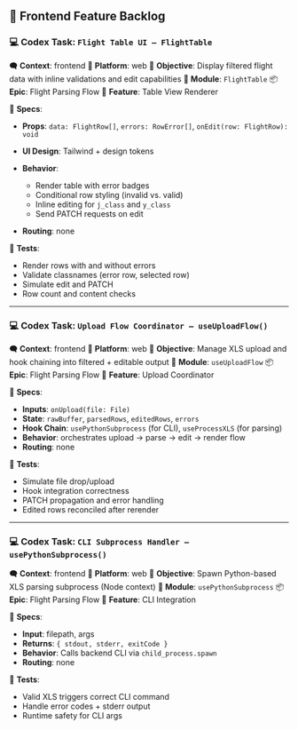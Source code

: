 ## 🧩 Frontend Feature Backlog

### 💻 Codex Task: `Flight Table UI – FlightTable`

🗬 **Context**: frontend
📁 **Platform**: web
🎯 **Objective**: Display filtered flight data with inline validations and edit capabilities
🧱 **Module**: `FlightTable`
📦 **Epic**: Flight Parsing Flow
🔧 **Feature**: Table View Renderer

🧲 **Specs**:

* **Props**: `data: FlightRow[]`, `errors: RowError[]`, `onEdit(row: FlightRow): void`
* **UI Design**: Tailwind + design tokens
* **Behavior**:

  * Render table with error badges
  * Conditional row styling (invalid vs. valid)
  * Inline editing for `j_class` and `y_class`
  * Send PATCH requests on edit
* **Routing**: none

🧪 **Tests**:

* Render rows with and without errors
* Validate classnames (error row, selected row)
* Simulate edit and PATCH
* Row count and content checks

---

### 💻 Codex Task: `Upload Flow Coordinator – useUploadFlow()`

🗬 **Context**: frontend
📁 **Platform**: web
🎯 **Objective**: Manage XLS upload and hook chaining into filtered + editable output
🧱 **Module**: `useUploadFlow`
📦 **Epic**: Flight Parsing Flow
🔧 **Feature**: Upload Coordinator

🧲 **Specs**:

* **Inputs**: `onUpload(file: File)`
* **State**: `rawBuffer`, `parsedRows`, `editedRows`, `errors`
* **Hook Chain**: `usePythonSubprocess` (for CLI), `useProcessXLS` (for parsing)
* **Behavior**: orchestrates upload → parse → edit → render flow
* **Routing**: none

🧪 **Tests**:

* Simulate file drop/upload
* Hook integration correctness
* PATCH propagation and error handling
* Edited rows reconciled after rerender

---

### 💻 Codex Task: `CLI Subprocess Handler – usePythonSubprocess()`

🗬 **Context**: frontend
📁 **Platform**: web
🎯 **Objective**: Spawn Python-based XLS parsing subprocess (Node context)
🧱 **Module**: `usePythonSubprocess`
📦 **Epic**: Flight Parsing Flow
🔧 **Feature**: CLI Integration

🧲 **Specs**:

* **Input**: filepath, args
* **Returns**: `{ stdout, stderr, exitCode }`
* **Behavior**: Calls backend CLI via `child_process.spawn`
* **Routing**: none

🧪 **Tests**:

* Valid XLS triggers correct CLI command
* Handle error codes + stderr output
* Runtime safety for CLI args
